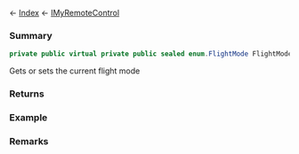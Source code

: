 ← [Index](Api-Index) ← [IMyRemoteControl](Sandbox.ModAPI.Ingame.IMyRemoteControl)

### Summary

```csharp
private public virtual private public sealed enum.FlightMode FlightMode { ; ; }
```

Gets or sets the current flight mode

### Returns

### Example

### Remarks

